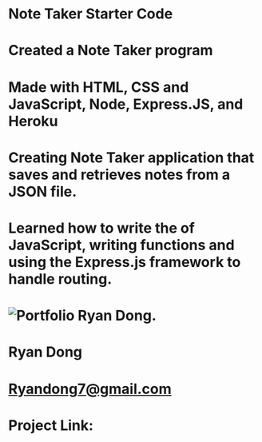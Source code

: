 # Note Taker Starter Code

# Created a Note Taker program

# Made with HTML, CSS and JavaScript, Node, Express.JS, and Heroku

# Creating Note Taker application that saves and retrieves notes from a JSON file.  

# Learned how to write the of JavaScript, writing functions and using the Express.js framework to handle routing.

# ![Portfolio Ryan Dong.](/challenge-11-note-taker-express/Develop/public/assets/localhost_3001_.png)

# Ryan Dong

# Ryandong7@gmail.com

# Project Link: 